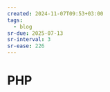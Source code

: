 ```yaml
---
created: 2024-11-07T09:53+03:00
tags:
  - blog
sr-due: 2025-07-13
sr-interval: 3
sr-ease: 226
---
```


# PHP

